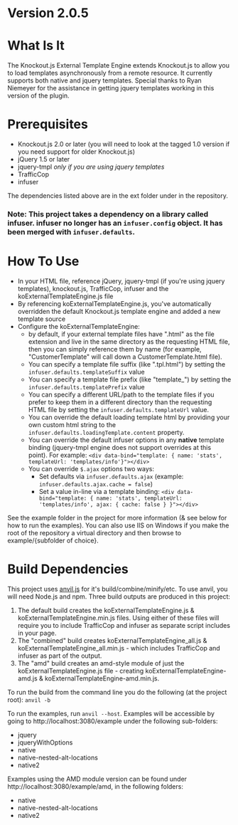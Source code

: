 # Version 2.0.5

# What Is It

The Knockout.js External Template Engine extends Knockout.js to allow you to load templates asynchronously from a remote resource.
It currently supports both native and jquery templates.  Special thanks to Ryan Niemeyer for the assistance in getting jquery templates working in this version of the plugin.

# Prerequisites
* Knockout.js 2.0 or later (you will need to look at the tagged 1.0 version if you need support for older Knockout.js)
* jQuery 1.5 or later
* jquery-tmpl *only if you are using jquery templates*
* TrafficCop
* infuser

The dependencies listed above are in the ext folder under in the repository.

### Note: This project takes a dependency on a library called infuser.  infuser no longer has an `infuser.config` object.  It has been merged with `infuser.defaults`.

# How To Use

* In your HTML file, reference jQuery, jquery-tmpl (if you're using jquery templates), knockout.js, TrafficCop, infuser and the koExternalTemplateEngine.js file
* By referencing koExternalTemplateEngine.js, you've automatically overridden the default Knockout.js template engine and added a new template source
* Configure the koExternalTemplateEngine:
    * by default, if your external template files have ".html" as the file extension and live in the same directory as the requesting HTML file, then you can simply reference them by name (for example, "CustomerTemplate" will call down a CustomerTemplate.html file).
    * You can specify a template file suffix (like ".tpl.html") by setting the `infuser.defaults.templateSuffix` value
    * You can specify a template file prefix (like "template_") by setting the `infuser.defaults.templatePrefix` value
    * You can specify a different URL/path to the template files if you prefer to keep them in a different directory than the requesting HTML file by setting the `infuser.defaults.templateUrl` value.
    * You can override the default loading template html by providing your own custom html string to the `infuser.defaults.loadingTemplate.content` property.
    * You can override the default infuser options in any **native** template binding (jquery-tmpl engine does not support overrides at this point).  For example: `<div data-bind="template: { name: 'stats', templateUrl: 'templates/info'}"></div>`
    * You can override `$.ajax` options two ways:
        * Set defaults via `infuser.defaults.ajax` (example: `infuser.defaults.ajax.cache = false`)
        * Set a value in-line via a template binding: `<div data-bind="template: { name: 'stats', templateUrl: 'templates/info', ajax: { cache: false } }"></div>`

See the example folder in the project for more information (& see below for how to run the examples).
You can also use IIS on Windows if you make the root of the repository a virtual directory and then browse to example/{subfolder of choice}.

# Build Dependencies
This project uses [anvil.js](http://appendTo.github.com/anvil.js) for it's build/combine/minify/etc.  To use anvil, you will need Node.js and npm.
Three build outputs are produced in this project:

1) The default build creates the koExternalTemplateEngine.js & koExternalTemplateEngine.min.js files.  Using either of these files will require you to include TrafficCop and infuser as separate script includes in your page.
2) The "combined" build creates koExternalTemplateEngine_all.js & koExternalTemplateEngine_all.min.js - which includes TrafficCop and infuser as part of the output.
3) The "amd" build creates an amd-style module of just the koExternalTemplateEngine.js file - creating koExternalTemplateEngine-amd.js & koExternalTemplateEngine-amd.min.js.

To run the build from the command line you do the following (at the project root): `anvil -b`

To run the examples, run `anvil --host`.  Examples will be accessible by going to http://localhost:3080/example under the following sub-folders:

* jquery
* jqueryWithOptions
* native
* native-nested-alt-locations
* native2

Examples using the AMD module version can be found under http://localhost:3080/example/amd, in the following folders:

* native
* native-nested-alt-locations
* native2
